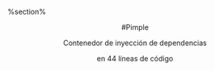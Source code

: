%section%
<center class="vcenter">
#Pimple

<p class="incremental">
Contenedor de inyección de dependencias 
</p>
<p class="incremental">
en 44 líneas de código
</p>
</center>
